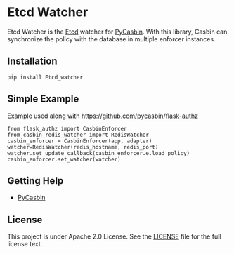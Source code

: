 Etcd Watcher
====

Etcd Watcher is the [Etcd](https://github.com/coreos/etcd) watcher for [PyCasbin](https://github.com/casbin/pycasbin). With this library, Casbin can synchronize the policy with the database in multiple enforcer instances.

## Installation

    pip install Etcd_watcher

## Simple Example

Example used along with https://github.com/pycasbin/flask-authz
```
from flask_authz import CasbinEnforcer
from casbin_redis_watcher import RedisWatcher
casbin_enforcer = CasbinEnforcer(app, adapter)
watcher=RedisWatcher(redis_hostname, redis_port)
watcher.set_update_callback(casbin_enforcer.e.load_policy)
casbin_enforcer.set_watcher(watcher)

```

## Getting Help

- [PyCasbin](https://github.com/casbin/pycasbin)

## License

This project is under Apache 2.0 License. See the [LICENSE](LICENSE) file for the full license text.
